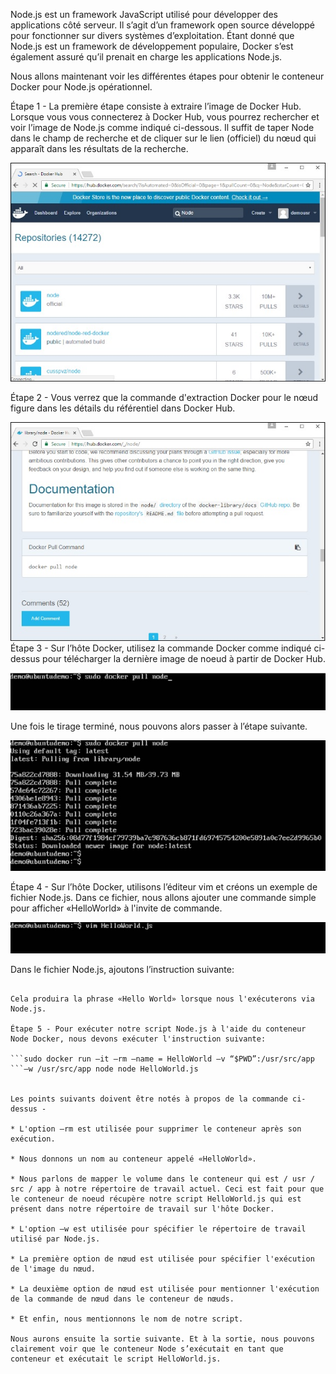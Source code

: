 Node.js est un framework JavaScript utilisé pour développer des applications côté serveur. Il s’agit d’un framework open source développé pour fonctionner sur divers systèmes d’exploitation. Étant donné que Node.js est un framework de développement populaire, Docker s’est également assuré qu’il prenait en charge les applications Node.js.

Nous allons maintenant voir les différentes étapes pour obtenir le conteneur Docker pour Node.js opérationnel.

Étape 1 - La première étape consiste à extraire l’image de Docker Hub. Lorsque vous vous connecterez à Docker Hub, vous pourrez rechercher et voir l’image de Node.js comme indiqué ci-dessous. Il suffit de taper Node dans le champ de recherche et de cliquer sur le lien (officiel) du nœud qui apparaît dans les résultats de la recherche.

![](1.jpg)

Étape 2 - Vous verrez que la commande d'extraction Docker pour le nœud figure dans les détails du référentiel dans Docker Hub.

![](2.jpg)
Étape 3 - Sur l’hôte Docker, utilisez la commande Docker comme indiqué ci-dessus pour télécharger la dernière image de noeud à partir de Docker Hub.

![](3.jpg)

Une fois le tirage terminé, nous pouvons alors passer à l’étape suivante.

![](4.jpg)

Étape 4 - Sur l’hôte Docker, utilisons l’éditeur vim et créons un exemple de fichier Node.js. Dans ce fichier, nous allons ajouter une commande simple pour afficher «HelloWorld» à l'invite de commande.

![](5.jpg)

Dans le fichier Node.js, ajoutons l’instruction suivante:

``` Console.log(‘Hello World’);

Cela produira la phrase «Hello World» lorsque nous l'exécuterons via Node.js.

Étape 5 - Pour exécuter notre script Node.js à l'aide du conteneur Node Docker, nous devons exécuter l'instruction suivante:

```sudo docker run –it –rm –name = HelloWorld –v “$PWD”:/usr/src/app 
```–w /usr/src/app node node HelloWorld.js


Les points suivants doivent être notés à propos de la commande ci-dessus -

* L'option –rm est utilisée pour supprimer le conteneur après son exécution.

* Nous donnons un nom au conteneur appelé «HelloWorld».

* Nous parlons de mapper le volume dans le conteneur qui est / usr / src / app à notre répertoire de travail actuel. Ceci est fait pour que le conteneur de noeud récupère notre script HelloWorld.js qui est présent dans notre répertoire de travail sur l'hôte Docker.

* L'option –w est utilisée pour spécifier le répertoire de travail utilisé par Node.js.

* La première option de nœud est utilisée pour spécifier l'exécution de l'image du nœud.

* La deuxième option de nœud est utilisée pour mentionner l'exécution de la commande de nœud dans le conteneur de nœuds.

* Et enfin, nous mentionnons le nom de notre script.

Nous aurons ensuite la sortie suivante. Et à la sortie, nous pouvons clairement voir que le conteneur Node s’exécutait en tant que conteneur et exécutait le script HelloWorld.js.
